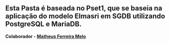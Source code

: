 ## Esta Pasta é baseada no Pset1, que se baseia na aplicação do modelo Elmasri em SGDB utilizando PostgreSQL e MariaDB.

**Colaborador - [Matheus Ferreira Melo](https://github.com/matheusfmelo)**
